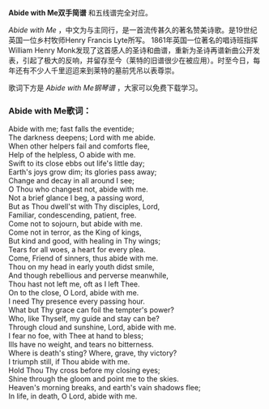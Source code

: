 

**Abide with Me双手简谱** 和五线谱完全对应。

_Abide with Me_ ，中文为与主同行，是一首流传甚久的著名赞美诗歌。是19世纪英国一位乡村牧师Henry Francis Lyte所写。
1861年英国一位著名的唱诗班指挥William Henry
Monk发现了这首感人的圣诗和曲谱，重新为圣诗再谱新曲公开发表，引起了极大的反响，并留存至今（莱特的旧谱很少在被应用）。时至今日，每年还有不少人千里迢迢来到莱特的墓前凭吊以表尊崇。

歌词下方是 _Abide with Me钢琴谱_ ，大家可以免费下载学习。

### Abide with Me歌词：

Abide with me; fast falls the eventide;  
The darkness deepens; Lord with me abide.  
When other helpers fail and comforts flee,  
Help of the helpless, O abide with me.  
Swift to its close ebbs out life's little day;  
Earth's joys grow dim; its glories pass away;  
Change and decay in all around I see;  
O Thou who changest not, abide with me.  
Not a brief glance I beg, a passing word,  
But as Thou dwell'st with Thy disciples, Lord,  
Familiar, condescending, patient, free.  
Come not to sojourn, but abide with me.  
Come not in terror, as the King of kings,  
But kind and good, with healing in Thy wings;  
Tears for all woes, a heart for every plea.  
Come, Friend of sinners, thus abide with me.  
Thou on my head in early youth didst smile,  
And though rebellious and perverse meanwhile,  
Thou hast not left me, oft as I left Thee.  
On to the close, O Lord, abide with me.  
I need Thy presence every passing hour.  
What but Thy grace can foil the tempter's power?  
Who, like Thyself, my guide and stay can be?  
Through cloud and sunshine, Lord, abide with me.  
I fear no foe, with Thee at hand to bless;  
Ills have no weight, and tears no bitterness.  
Where is death's sting? Where, grave, thy victory?  
I triumph still, if Thou abide with me.  
Hold Thou Thy cross before my closing eyes;  
Shine through the gloom and point me to the skies.  
Heaven's morning breaks, and earth's vain shadows flee;  
In life, in death, O Lord, abide with me.

